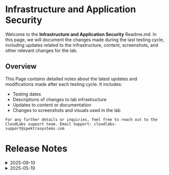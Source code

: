 # Infrastructure and Application Security

Welcome to the **Infrastructure and Application Security** Readme.md. In this page, we will document the changes made during the last testing cycle, including updates related to the infrastructure, content, screenshots, and other relevant changes for the lab.

## Overview

This Page contains detailed notes about the latest updates and modifications made after each testing cycle. It includes:

- Testing dates
- Descriptions of changes to lab infrastructure
- Updates to content or documentation
- Changes to screenshots and visuals used in the lab

`For any further details or inquiries, feel free to reach out to the CloudLabs support team. Email Support: cloudlabs-support@spektrasystems.com`

# Release Notes

<details>
  <summary>2025-09-10</summary>

## Release Date: 2025-09-10

### Summary of Changes 

- As NSG flow logs will be retired on 30th September 2027, the content has been revised to align with the requirement to use Virtual Network Flow Logs instead.

### Infrastructure Changes

- NA

### Content Changes

- Revised content to replace NSG Flow Logs with Virtual Network Flow Logs, in line with the planned retirement on 30th September 2027.

### Screenshot Update

- Revised and updated screenshots to align with current UI changes, enhancing instructional accuracy and user experience.
  
### Testing Notes

- **Testing Date**: 2025-09-10

### Testing Scope 

- Verified the implementation with the revised resource group name with validation implementation, ensured the instructions align with the actual portal flow, and updated screenshots to accurately represent the latest UI and steps.

</details>

<details>
   <summary>2025-05-19</summary>

## Infrastructure Changes

NA

## Content Changes

- **Change**:
    1. Updated lab guide with proper instructions.
    2. Added Notes wherever users need to wait for the respective step to be completed.

## Screenshot Updates

- **Change**: 

    1. Screenshots have been updated as per new UI changes and updated instructions.
    2. Getting started page has been updated as per the new UI changes in the CloudLabs.

## Testing Notes

- **Testing Date**: 2025-05-19
- **Resolved Issues**: NA
---
</details>


